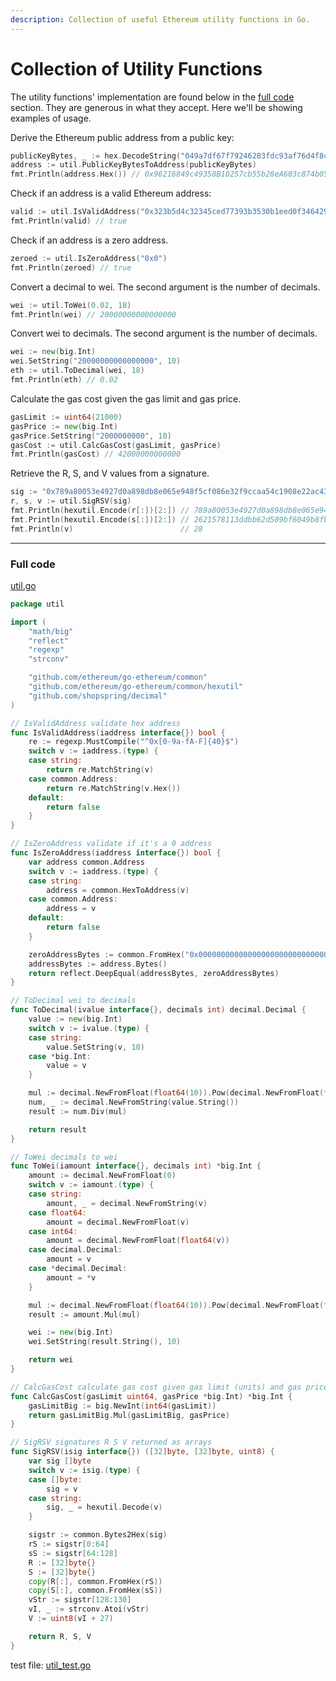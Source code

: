```yaml
---
description: Collection of useful Ethereum utility functions in Go.
---
```


# Collection of Utility Functions

The utility functions' implementation are found below in the [full code](#full-code) section. They are generous in what they accept. Here we'll be showing examples of usage.

Derive the Ethereum public address from a public key:

```go
publicKeyBytes, _ := hex.DecodeString("049a7df67f79246283fdc93af76d4f8cdd62c4886e8cd870944e817dd0b97934fdd7719d0810951e03418205868a5c1b40b192451367f28e0088dd75e15de40c05")
address := util.PublicKeyBytesToAddress(publicKeyBytes)
fmt.Println(address.Hex()) // 0x96216849c49358B10257cb55b28eA603c874b05E
```

Check if an address is a valid Ethereum address:

```go
valid := util.IsValidAddress("0x323b5d4c32345ced77393b3530b1eed0f346429d")
fmt.Println(valid) // true
```

Check if an address is a zero address.

```go
zeroed := util.IsZeroAddress("0x0")
fmt.Println(zeroed) // true
```

Convert a decimal to wei. The second argument is the number of decimals.

```go
wei := util.ToWei(0.02, 18)
fmt.Println(wei) // 20000000000000000
```

Convert wei to decimals. The second argument is the number of decimals.

```go
wei := new(big.Int)
wei.SetString("20000000000000000", 10)
eth := util.ToDecimal(wei, 18)
fmt.Println(eth) // 0.02
```

Calculate the gas cost given the gas limit and gas price.

```go
gasLimit := uint64(21000)
gasPrice := new(big.Int)
gasPrice.SetString("2000000000", 10)
gasCost := util.CalcGasCost(gasLimit, gasPrice)
fmt.Println(gasCost) // 42000000000000
```

Retrieve the R, S, and V values from a signature.

```go
sig := "0x789a80053e4927d0a898db8e065e948f5cf086e32f9ccaa54c1908e22ac430c62621578113ddbb62d509bf6049b8fb544ab06d36f916685a2eb8e57ffadde02301"
r, s, v := util.SigRSV(sig)
fmt.Println(hexutil.Encode(r[:])[2:]) // 789a80053e4927d0a898db8e065e948f5cf086e32f9ccaa54c1908e22ac430c6
fmt.Println(hexutil.Encode(s[:])[2:]) // 2621578113ddbb62d509bf6049b8fb544ab06d36f916685a2eb8e57ffadde023
fmt.Println(v)                        // 28
```

---

### Full code

[util.go](https://github.com/miguelmota/ethereum-development-with-go-book/blob/master/code/util/util.go)

```go
package util

import (
	"math/big"
	"reflect"
	"regexp"
	"strconv"

	"github.com/ethereum/go-ethereum/common"
	"github.com/ethereum/go-ethereum/common/hexutil"
	"github.com/shopspring/decimal"
)

// IsValidAddress validate hex address
func IsValidAddress(iaddress interface{}) bool {
	re := regexp.MustCompile("^0x[0-9a-fA-F]{40}$")
	switch v := iaddress.(type) {
	case string:
		return re.MatchString(v)
	case common.Address:
		return re.MatchString(v.Hex())
	default:
		return false
	}
}

// IsZeroAddress validate if it's a 0 address
func IsZeroAddress(iaddress interface{}) bool {
	var address common.Address
	switch v := iaddress.(type) {
	case string:
		address = common.HexToAddress(v)
	case common.Address:
		address = v
	default:
		return false
	}

	zeroAddressBytes := common.FromHex("0x0000000000000000000000000000000000000000")
	addressBytes := address.Bytes()
	return reflect.DeepEqual(addressBytes, zeroAddressBytes)
}

// ToDecimal wei to decimals
func ToDecimal(ivalue interface{}, decimals int) decimal.Decimal {
	value := new(big.Int)
	switch v := ivalue.(type) {
	case string:
		value.SetString(v, 10)
	case *big.Int:
		value = v
	}

	mul := decimal.NewFromFloat(float64(10)).Pow(decimal.NewFromFloat(float64(decimals)))
	num, _ := decimal.NewFromString(value.String())
	result := num.Div(mul)

	return result
}

// ToWei decimals to wei
func ToWei(iamount interface{}, decimals int) *big.Int {
	amount := decimal.NewFromFloat(0)
	switch v := iamount.(type) {
	case string:
		amount, _ = decimal.NewFromString(v)
	case float64:
		amount = decimal.NewFromFloat(v)
	case int64:
		amount = decimal.NewFromFloat(float64(v))
	case decimal.Decimal:
		amount = v
	case *decimal.Decimal:
		amount = *v
	}

	mul := decimal.NewFromFloat(float64(10)).Pow(decimal.NewFromFloat(float64(decimals)))
	result := amount.Mul(mul)

	wei := new(big.Int)
	wei.SetString(result.String(), 10)

	return wei
}

// CalcGasCost calculate gas cost given gas limit (units) and gas price (wei)
func CalcGasCost(gasLimit uint64, gasPrice *big.Int) *big.Int {
	gasLimitBig := big.NewInt(int64(gasLimit))
	return gasLimitBig.Mul(gasLimitBig, gasPrice)
}

// SigRSV signatures R S V returned as arrays
func SigRSV(isig interface{}) ([32]byte, [32]byte, uint8) {
	var sig []byte
	switch v := isig.(type) {
	case []byte:
		sig = v
	case string:
		sig, _ = hexutil.Decode(v)
	}

	sigstr := common.Bytes2Hex(sig)
	rS := sigstr[0:64]
	sS := sigstr[64:128]
	R := [32]byte{}
	S := [32]byte{}
	copy(R[:], common.FromHex(rS))
	copy(S[:], common.FromHex(sS))
	vStr := sigstr[128:130]
	vI, _ := strconv.Atoi(vStr)
	V := uint8(vI + 27)

	return R, S, V
}
```

test file: [util_test.go](https://github.com/miguelmota/ethereum-development-with-go-book/blob/master/code/util/util_test.go)
